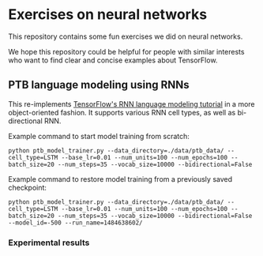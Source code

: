 # Exercises on neural networks
This repository contains some fun exercises we did on neural networks.

We hope this repository could be helpful for people with similar interests who want to find clear and concise examples about TensorFlow.

## PTB language modeling using RNNs

This re-implements [TensorFlow's RNN language modeling tutorial](https://github.com/tensorflow/models/tree/master/tutorials/rnn/ptb) in a more object-oriented fashion. It supports various RNN cell types, as well as bi-directional RNN.

Example command to start model training from scratch:

```ShellSession
python ptb_model_trainer.py --data_directory=./data/ptb_data/ --cell_type=LSTM --base_lr=0.01 --num_units=100 --num_epochs=100 --batch_size=20 --num_steps=35 --vocab_size=10000 --bidirectional=False
```

Example command to restore model training from a previously saved checkpoint:

```ShellSession
python ptb_model_trainer.py --data_directory=./data/ptb_data/ --cell_type=LSTM --base_lr=0.01 --num_units=100 --num_epochs=100 --batch_size=20 --num_steps=35 --vocab_size=10000 --bidirectional=False --model_id=-500 --run_name=1484638602/
```

### Experimental results
